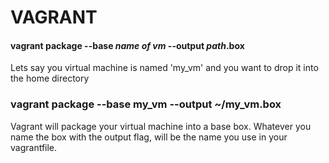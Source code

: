 # VAGRANT



#### vagrant package --base *name of vm* --output *path*.box <br />
Lets say you virtual machine is named 'my_vm' and you want to drop it into the home directory <br />

### vagrant package --base my_vm --output ~/my_vm.box <br />
Vagrant will package your virtual machine into a base box. Whatever you name the box with the output flag, will be the name you use in your vagrantfile. <br />

